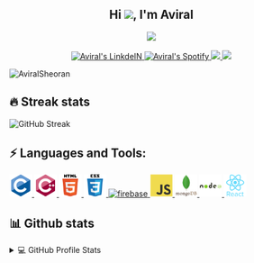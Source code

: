 <h2 align="center">
  Hi <img src="https://media.giphy.com/media/hvRJCLFzcasrR4ia7z/giphy.gif" width="28">, I'm Aviral
  
</h2>

<p align="center">
  <img src="https://readme-typing-svg.herokuapp.com?color=9502F7&size=28&lines=Aspiring+Full+Stack+Developer;Self-taught+Programmer;Always+learning+new+things">
</p>

<p align="center">
<a href="https://www.linkedin.com/in/aviral-sheoran-8488b41b8/">
  <img alt="Aviral's LinkdeIN" width="40px" src="https://img.icons8.com/color/50/000000/linkedin.png" />
</a>
<a href="https://user-images.githubusercontent.com/71494616/143460112-485fc415-07ea-4c6c-a39a-1860f4283127.png
">
  <img alt="Aviral's Spotify" width="35px" src="https://image.flaticon.com/icons/svg/2111/2111627.svg" />
</a>
  <a href="https://leetcode.com/aviralsheoran/">
  <img src="https://upload.wikimedia.org/wikipedia/commons/1/19/LeetCode_logo_black.png" height="40" />
</a>
  <a href="https://codeforces.com/profile/AviralSheoran">
  <img src="https://art.npanuhin.me/SVG/Codeforces/Codeforces.colored.svg" height="40" />
</a>
</p>

<p align="left"> <img src="https://komarev.com/ghpvc/?username=AviralSheoran" alt="AviralSheoran" /> </p>


## 🔥 Streak stats
![GitHub Streak](http://github-readme-streak-stats.herokuapp.com?user=AviralSheoran&theme=cobalt)


## ⚡ Languages and Tools:<br/>
<p align="left">
  <a href="https://www.cprogramming.com/" target="_blank"> <img src="https://raw.githubusercontent.com/devicons/devicon/master/icons/c/c-original.svg" alt="c" width="40" height="40"/> </a> 
  <a href="https://www.w3schools.com/cpp/" target="_blank"> <img src="https://raw.githubusercontent.com/devicons/devicon/master/icons/cplusplus/cplusplus-original.svg" alt="cplusplus" width="40" height="40"/> </a> 
  <a href="https://www.w3.org/html/" target="_blank"> <img src="https://raw.githubusercontent.com/devicons/devicon/master/icons/html5/html5-original-wordmark.svg" alt="html5" width="40" height="40"/> </a>
  <a href="https://www.w3schools.com/css/" target="_blank"> <img src="https://raw.githubusercontent.com/devicons/devicon/master/icons/css3/css3-original-wordmark.svg" alt="css3" width="40" height="40"/> </a> 
  <a href="https://firebase.google.com/" target="_blank"> <img src="https://www.vectorlogo.zone/logos/firebase/firebase-icon.svg" alt="firebase" width="40" height="40"/> </a>  
  <a href="https://developer.mozilla.org/en-US/docs/Web/JavaScript" target="_blank"> <img src="https://raw.githubusercontent.com/devicons/devicon/master/icons/javascript/javascript-original.svg" alt="javascript" width="40" height="40"/> </a> 
  <a href="https://www.mongodb.com/" target="_blank"> <img src="https://raw.githubusercontent.com/devicons/devicon/master/icons/mongodb/mongodb-original-wordmark.svg" alt="mongodb" width="40" height="40"/> </a> 
  <a href="https://nodejs.org" target="_blank"> <img src="https://raw.githubusercontent.com/devicons/devicon/master/icons/nodejs/nodejs-original-wordmark.svg" alt="nodejs" width="40" height="40"/> </a> 
  <a href="https://reactjs.org/" target="_blank"> <img src="https://raw.githubusercontent.com/devicons/devicon/master/icons/react/react-original-wordmark.svg" alt="react" width="40" height="40"/> </a> 
</p>

## 📊 Github stats
<details> 
  <summary>💻 GitHub Profile Stats</summary>
  <br/>
    <a><img alt="AviralSheoran's Github Stats" src="https://denvercoder1-github-readme-stats.vercel.app/api/?username=AviralSheoran&show_icons=true&count_private=true&theme=react&hide_border=true&bg_color=1F222E&title_color=F85D7F&icon_color=F8D866" height="192px"/></a>
  <a><img alt="DenverCoder1's Top Languages" src="https://github-readme-stats.vercel.app/api/top-langs/?username=AviralSheoran&langs_count=8&layout=compact&theme=react&hide_border=true&bg_color=1F222E&title_color=F85D7F&icon_color=F8D866" height="192px"/></a>
  <br/>
  <b>Note:</b> Top languages is only a metric of the languages my public code consists of and doesn't reflect experience or skill level.
</details>


<br/>
